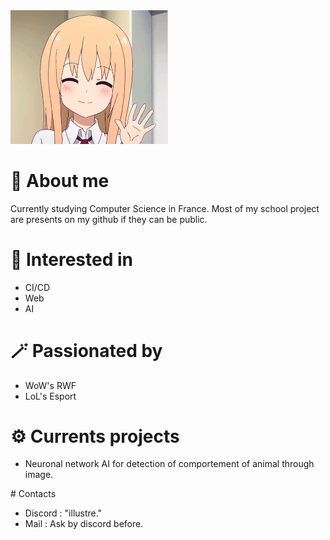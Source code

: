 <img src="hi.gif" style="width: 50%;" alt="Click to see the source">

# 📗 About me 
 Currently studying Computer Science in France. Most of my school project are presents on my github if they can be public.

# 🎨 Interested in
 - CI/CD
 - Web
 - AI

# 🪄 Passionated by
 - WoW's RWF
 - LoL's Esport

# ⚙️ Currents projects
 - Neuronal network AI for detection of comportement of animal through image.

# Contacts
 - Discord : "illustre."
 - Mail : Ask by discord before.
